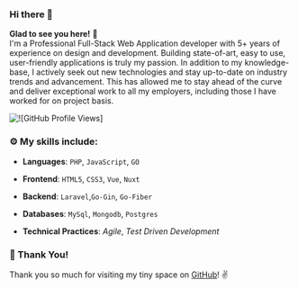 ### Hi there 👋
**Glad to see you here!** :star_struck: <br>
I'm a Professional Full-Stack Web Application developer with 5+ years of experience on design and development. Building state-of-art, easy to use, user-friendly applications is truly my passion. In addition to my knowledge-base, I actively seek out new technologies and stay up-to-date on industry trends and advancement. This has allowed me to stay ahead of the curve and deliver exceptional work to all my employers, including those I have worked for on project basis.  



<!--
- 🔭 I like to build things for the web
- 🌱 I’m currently learning dev ops technologies
- 👯 I’m looking to collaborate on anything challanging
- 💬 Ask me anything
- 📫 How to reach me: [Technostupid.com](https://technostupid.com) | [Email me](mailto:pial.coder@gmail.com)
 -->
<!--
[![Pial's github stats](https://github-readme-stats.vercel.app/api?username=techno-stupid&show_icons=true)](https://github.com/techno-stupid)
 -->

![![GitHub Profile Views]](https://komarev.com/ghpvc/?username=techno-stupid)

### :gear: My skills include:

- **Languages**: `PHP`, `JavaScript`, `GO`

- **Frontend**: `HTML5`, `CSS3`, `Vue`, `Nuxt`

- **Backend**: `Laravel`,`Go-Gin`, `Go-Fiber`

- **Databases**: `MySql`, `Mongodb`, `Postgres`

- **Technical Practices**: *Agile*, *Test Driven Development*


### :hugs: Thank You!

Thank you so much for visiting my tiny space on [GitHub](https://techno-stupid.github.io/)! :v:
